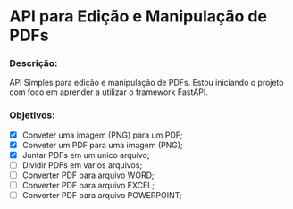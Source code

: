 # API para Edição e Manipulação de PDFs

### Descrição:

API Simples para edição e manipulação de PDFs.
Estou iniciando o projeto com foco em aprender a utilizar o framework FastAPI.   

### Objetivos:

- [x] Conveter uma imagem (PNG) para um PDF;
- [x] Conveter um PDF para uma imagem (PNG);
- [x] Juntar PDFs em um unico arquivo;
- [ ] Dividir PDFs em varios arquivos;
- [ ] Converter PDF para arquivo WORD;
- [ ] Converter PDF para arquivo EXCEL;
- [ ] Converter PDF para arquivo POWERPOINT;
